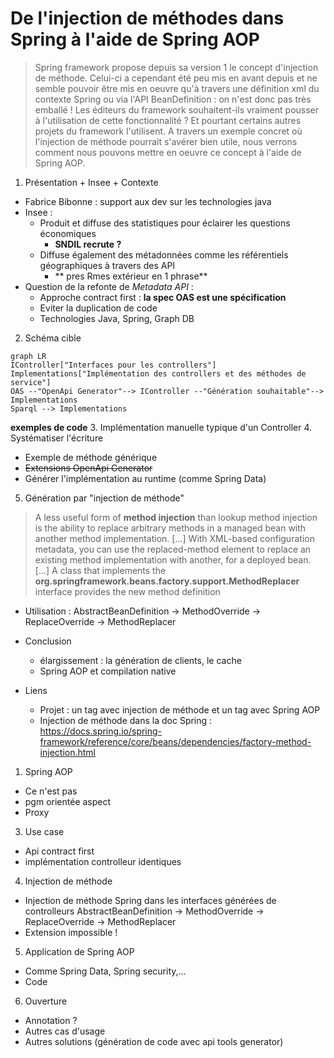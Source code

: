 # De l'injection de méthodes dans Spring à l'aide de Spring AOP

> Spring framework propose depuis sa version 1 le concept d'injection de méthode. Celui-ci a cependant été peu mis en avant depuis et ne semble pouvoir être mis en oeuvre qu'à travers une définition xml du contexte Spring ou via l'API BeanDefinition : on n'est donc pas très emballé ! Les éditeurs du framework souhaitent-ils vraiment pousser à l'utilisation de cette fonctionnalité ? Et pourtant certains autres projets du framework l'utilisent. A travers un exemple concret où l'injection de méthode pourrait s'avérer bien utile, nous verrons comment nous pouvons mettre en oeuvre ce concept à l'aide de Spring AOP.

1. Présentation + Insee + Contexte
  - Fabrice Bibonne : support aux dev sur les technologies java
  - Insee :
    - Produit et diffuse des statistiques pour éclairer les questions économiques
      - **SNDIL recrute ?**
    - Diffuse également des métadonnées comme les référentiels géographiques à travers des API
      - ** pres Rmes extérieur en 1 phrase**
  - Question de la refonte de _Metadata API_ :
    - Approche contract first : **la spec OAS est une spécification**
    - Eviter la duplication de code
    - Technologies Java, Spring, Graph DB
2. Schéma cible
```mermaid
graph LR
IController["Interfaces pour les controllers"]
Implementations["Implémentation des controllers et des méthodes de service"]
OAS --"OpenApi Generator"--> IController --"Génération souhaitable"--> Implementations
Sparql --> Implementations
``` 
**exemples de code**
3. Implémentation manuelle typique d'un Controller
4. Systématiser l'écriture
  - Exemple de méthode générique
  - ~~Extensions OpenApi Generator~~
  - Générer l'implémentation au runtime (comme Spring Data)
5. Génération par "injection de méthode"

> A less useful form of **method injection** than lookup method injection is the ability to replace arbitrary methods in a managed bean with another method implementation. [...]
> With XML-based configuration metadata, you can use the replaced-method element to replace an existing method implementation with another, for a deployed bean. [...] A class that implements the **org.springframework.beans.factory.support.MethodReplacer** interface provides the new method definition

<!--
L'injection de méthode fonctionne en premier lieu avec l'annotation lookup qui injecte un bean du type retourné par la méthode. Un constructeur du dit bean doit prendre en argument 
les mêmes paramètres que la méthode : annotation @Lookup. L'appel à la méthode est donc remplacé à l'appel à un constructeur d'un bean de type identique à celui retourné par la méthode. 
On remplace donc l'appel à la méthode  par un appel à une méthode avec une signature identique (sinon exception levée). l'usage de cette annotation sert à gérer l'injection de beans 
de scopes différents. Ce qui peut également se faire grâce à l'AOP (https://docs.spring.io/spring-framework/reference/core/beans/factory-scopes.html#beans-factory-scopes-other-injection)
ET qui se fait automatiquement pour les bean type HttpRequest

Noter la limitation avec le component scanning qui ne prend en compte que les classes concrètes. Pour déclencher le mécanisme, il faut explicitement déclarer son bean comme devant être collecté

Nous utilisons la version moins courante (Arbitrary Method Replacement) qui permet de complètement remplacer la méthode par une autre séquence de code : il n'est pas nécessaire que la 
signature corresponde. Cette dernière est moins employée et il ne semble pas exister d'annotation pour la mettre en oeuvre.
-->
  - Utilisation : AbstractBeanDefinition -> MethodOverride -> ReplaceOverride -> MethodReplacer


- Conclusion
  - élargissement : la génération de clients, le cache
  - Spring AOP et compilation native   
- Liens
  - Projet : un tag avec injection de méthode et un tag avec Spring AOP
  - Injection de méthode dans la doc Spring : https://docs.spring.io/spring-framework/reference/core/beans/dependencies/factory-method-injection.html

1. Spring AOP
  - Ce n'est pas
  - pgm orientée aspect
  - Proxy
3. Use case
  - Api contract first
  - implémentation controlleur identiques
4. Injection de méthode
  - Injection de méthode Spring dans les interfaces générées de controlleurs
    AbstractBeanDefinition -> MethodOverride -> ReplaceOverride -> MethodReplacer 
  - Extension impossible !
5. Application de Spring AOP
  - Comme Spring Data, Spring security,...
  - Code
6. Ouverture
  - Annotation ?
  - Autres cas d'usage
  - Autres solutions (génération de code avec api tools generator)
